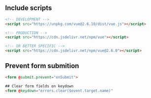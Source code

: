 
## Include scripts
```html
<!-- DEVELOPMENT -->
<script src="https://unpkg.com/vue@2.6.10/dist/vue.js"></script>

<!-- PRODUCTION -->
<script src="https://cdn.jsdelivr.net/npm/vue"></script>

<!-- OR BETTER SPECIFIC -->
<script src="https://cdn.jsdelivr.net/npm/vue@2.6.0"></script>
```

## Prevent form submition
```html
<form @submit.prevent="onSubmit">
```

```html
## Clear form fields on keydown
<form @keydown="errors.clear($event.target.name)"
```
